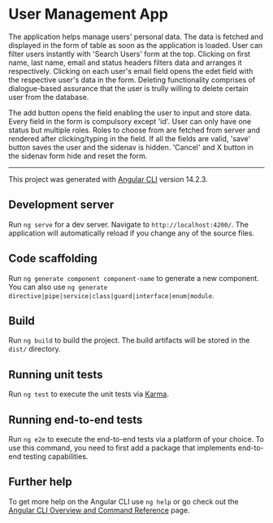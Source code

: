 # User Management App

The application helps manage users' personal data. The data is fetched and displayed in the form of table as soon as the application
is loaded.
User can filter users instantly with 'Search Users' form at the top.
Clicking on first name, last name, email and status headers filters data and arranges it respectively.
Clicking on each user's email field opens the edet field with the respective user's data in the form.
Deleting functionality comprises of dialogue-based assurance that the user is trully willing to delete certain user from the database.

The add button opens the field enabling the user to input and store data. Every field in the form is compulsory except 'id'. User can only 
have one status but multiple roles. Roles to choose from are fetched from server and rendered after clicking/typing in the field.
If all the fields are valid, 'save' button saves the user and the sidenav is hidden.
'Cancel' and X button in the sidenav form hide and reset the form.

---





This project was generated with [Angular CLI](https://github.com/angular/angular-cli) version 14.2.3.

## Development server

Run `ng serve` for a dev server. Navigate to `http://localhost:4200/`. The application will automatically reload if you change any of the source files.

## Code scaffolding

Run `ng generate component component-name` to generate a new component. You can also use `ng generate directive|pipe|service|class|guard|interface|enum|module`.

## Build

Run `ng build` to build the project. The build artifacts will be stored in the `dist/` directory.

## Running unit tests

Run `ng test` to execute the unit tests via [Karma](https://karma-runner.github.io).

## Running end-to-end tests

Run `ng e2e` to execute the end-to-end tests via a platform of your choice. To use this command, you need to first add a package that implements end-to-end testing capabilities.

## Further help

To get more help on the Angular CLI use `ng help` or go check out the [Angular CLI Overview and Command Reference](https://angular.io/cli) page.
